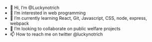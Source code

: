 - 👋 Hi, I’m @Luckynotrich
- 👀 I’m interested in web programming
- 🌱 I’m currently learning React, Git, Javascript, CSS, node, express, webpack
- 💞️ I’m looking to collaborate on public welfare projects
- 📫 How to reach me on twitter @luckynotrich

<!---
Luckynotrich/Luckynotrich is a ✨ special ✨ repository because its `README.md` (this file) appears on your GitHub profile.
You can click the Preview link to take a look at your changes.
--->
